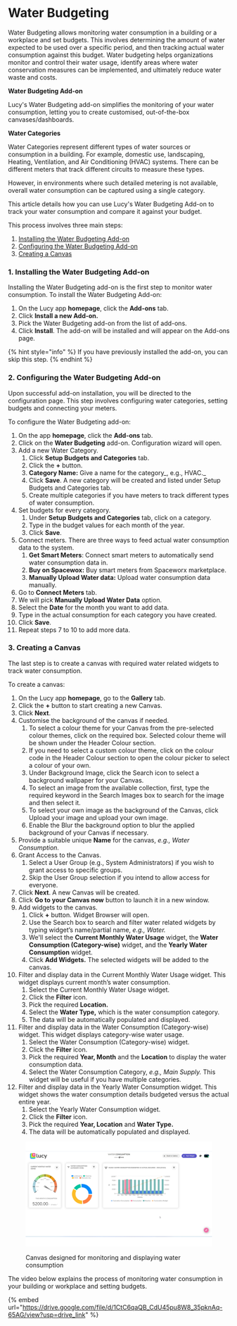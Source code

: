 # Water Budgeting

Water Budgeting allows monitoring water consumption in a building or a workplace and set budgets. This involves determining the amount of water expected to be used over a specific period, and then tracking actual water consumption against this budget. Water budgeting helps organizations monitor and control their water usage, identify areas where water conservation measures can be implemented, and ultimately reduce water waste and costs.

**Water Budgeting Add-on**

Lucy's Water Budgeting add-on simplifies the monitoring of your water consumption, letting you to create customised, out-of-the-box canvases/dashboards.

**Water Categories**

Water Categories represent different types of water sources or consumption in a building. For example, domestic use, landscaping, Heating, Ventilation, and Air Conditioning (HVAC) systems. There can be different meters that track different circuits to measure these types.

However, in environments where such detailed metering is not available, overall water consumption can be captured using a single category.

This article details how you can use Lucy's Water Budgeting Add-on to track your water consumption and compare it against your budget.

This process involves three main steps:

1. [Installing the Water Budgeting Add-on](water-budgeting.md#id-1.-installing-water-budgeting-add-on)
2. [Configuring the Water Budgeting Add-on](water-budgeting.md#id-2.-configuring-the-water-budgeting-add-on)
3. [Creating a Canvas](water-budgeting.md#id-3.-creating-a-canvas)

### 1. Installing the Water Budgeting Add-on

Installing the Water Budgeting add-on is the first step to monitor water consumption. To install the Water Budgeting Add-on:

1. On the Lucy app **homepage**, click the **Add-ons** tab.&#x20;
2. Click **Install a new Add-on.**
3. Pick the Water Budgeting add-on from the list of add-ons.
4. Click **Install**. The add-on will be installed and will appear on the Add-ons page.

{% hint style="info" %}
If you have previously installed the add-on, you can skip this step.
{% endhint %}

### 2. Configuring the Water Budgeting Add-on

Upon successful add-on installation, you will be directed to the configuration page. This step involves configuring water categories, setting budgets and connecting your meters.

To configure the Water Budgeting add-on:

1. On the app **homepage**, click the **Add-ons** tab.
2. Click on the **Water Budgeting** add-on. Configuration wizard will open.
3. Add a new Water Category.&#x20;
   1. Click **Setup Budgets and Categories** tab.
   2. Click the **+** button.
   3. **Category Name:** Give a name for the category_, e.g., HVAC._
   4. Click **Save**. A new category will be created and listed under Setup Budgets and Categories tab.&#x20;
   5. Create multiple categories if you have meters to track different types of water consumption.
4. Set budgets for every category.
   1. &#x20;Under **Setup Budgets and Categories** tab, click on a category.
   2. Type in the budget values for each month of the year.
   3. Click **Save**.
5. Connect meters. There are three ways to feed actual water consumption data to the system.
   1. **Get Smart Meters**: Connect smart meters to automatically send water consumption data in.
   2. &#x20;**Buy on Spacewox:** Buy smart meters from Spaceworx marketplace.
   3. **Manually Upload Water data:** Upload water consumption data manually.
6. Go to **Connect Meters** tab.
7. We will pick **Manually Upload Water Data** option.
8. Select the **Date** for the month you want to add data.
9. Type in the actual consumption for each category you have created.
10. Click **Save**.
11. Repeat steps 7 to 10 to add more data.

### 3. Creating a Canvas

&#x20;The last step is to create a canvas with required water related widgets to track water consumption.

To create a canvas:

1. On the Lucy app **homepage**, go to the **Gallery** tab.
2. Click the **+** button to start creating a new Canvas.
3. Click **Next**.
4. Customise the background of the canvas if needed.
   1. To select a colour theme for your Canvas from the pre-selected colour themes, click on the required box. Selected colour theme will be shown under the Header Colour section.
   2. If you need to select a custom colour theme, click on the colour code in the Header Colour section to open the colour picker to select a colour of your own.
   3. Under Background Image, click the Search icon to select a background wallpaper for your Canvas.
   4. To select an image from the available collection, first, type the required keyword in the Search Images box to search for the image and then select it.
   5. To select your own image as the background of the Canvas, click Upload your image and upload your own image.
   6. Enable the Blur the background option to blur the applied background of your Canvas if necessary.
5. Provide a suitable unique **Name** for the canvas, _e.g., Water Consumption._
6. Grant Access to the Canvas.
   1. Select a User Group (e.g., System Administrators) if you wish to grant access to specific groups.
   2. Skip the User Group selection if you intend to allow access for everyone.
7. Click **Next**. A new Canvas will be created.
8. Click **Go to your Canvas now** button to launch it in a new window.
9. Add widgets to the canvas.
   1. Click **+** button. Widget Browser will open.
   2. Use the Search box to search and filter water related widgets by typing widget’s name/partial name, _e.g., Water._
   3. We'll select the **Current Monthly Water Usage** widget, the **Water Consumption (Category-wise)** widget, and the **Yearly Water Consumption** widget.
   4. Click **Add Widgets.** The selected widgets will be added to the canvas.
10. Filter and display data in the Current Monthly Water Usage widget. This widget displays current month’s water consumption.
    1. Select the Current Monthly Water Usage widget.
    2. Click the **Filter** icon.
    3. Pick the required **Location.**
    4. Select the **Water Type,** which is the water consumption category.
    5. The data will be automatically populated and displayed.
11. Filter and display data in the Water Consumption (Category-wise) widget. This widget displays category-wise water usage.
    1. Select the Water Consumption (Category-wise) widget.
    2. Click the **Filter** icon.
    3. Pick the required **Year, Month** and the **Location** to display the water consumption data.
    4. Select the Water Consumption Category, _e.g., Main Supply._ This widget will be useful if you have multiple categories.
12. Filter and display data in the Yearly Water Consumption widget. This widget shows the water consumption details budgeted versus the actual entire year.
    1. Select the Yearly Water Consumption widget.
    2. Click the **Filter** icon.
    3. Pick the required **Year, Location** and **Water Type.**
    4. The data will be automatically populated and displayed.

<figure><img src="../.gitbook/assets/Water Budgeting_canvas_s1.png" alt=""><figcaption><p>Canvas designed for monitoring and displaying water consumption</p></figcaption></figure>

The video below explains the process of monitoring water consumption in your building or workplace and setting budgets.

{% embed url="https://drive.google.com/file/d/1CtC6qaQB_CdU45pu8W8_35pknAq-65AG/view?usp=drive_link" %}
